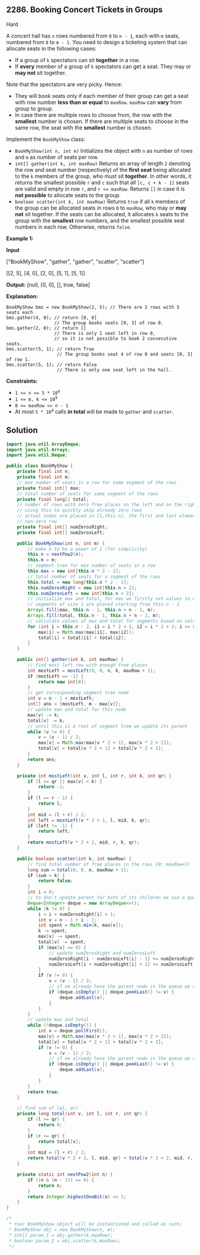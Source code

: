 ## 2286\. Booking Concert Tickets in Groups

Hard

A concert hall has `n` rows numbered from `0` to `n - 1`, each with `m` seats, numbered from `0` to `m - 1`. You need to design a ticketing system that can allocate seats in the following cases:

*   If a group of `k` spectators can sit **together** in a row.
*   If **every** member of a group of `k` spectators can get a seat. They may or **may not** sit together.

Note that the spectators are very picky. Hence:

*   They will book seats only if each member of their group can get a seat with row number **less than or equal** to `maxRow`. `maxRow` can **vary** from group to group.
*   In case there are multiple rows to choose from, the row with the **smallest** number is chosen. If there are multiple seats to choose in the same row, the seat with the **smallest** number is chosen.

Implement the `BookMyShow` class:

*   `BookMyShow(int n, int m)` Initializes the object with `n` as number of rows and `m` as number of seats per row.
*   `int[] gather(int k, int maxRow)` Returns an array of length `2` denoting the row and seat number (respectively) of the **first seat** being allocated to the `k` members of the group, who must sit **together**. In other words, it returns the smallest possible `r` and `c` such that all `[c, c + k - 1]` seats are valid and empty in row `r`, and `r <= maxRow`. Returns `[]` in case it is **not possible** to allocate seats to the group.
*   `boolean scatter(int k, int maxRow)` Returns `true` if all `k` members of the group can be allocated seats in rows `0` to `maxRow`, who may or **may not** sit together. If the seats can be allocated, it allocates `k` seats to the group with the **smallest** row numbers, and the smallest possible seat numbers in each row. Otherwise, returns `false`.

**Example 1:**

**Input**

["BookMyShow", "gather", "gather", "scatter", "scatter"]

[[2, 5], [4, 0], [2, 0], [5, 1], [5, 1]]

**Output:** [null, [0, 0], [], true, false]

**Explanation:**

    BookMyShow bms = new BookMyShow(2, 5); // There are 2 rows with 5 seats each
    bms.gather(4, 0); // return [0, 0]
                      // The group books seats [0, 3] of row 0.
    bms.gather(2, 0); // return []
                      // There is only 1 seat left in row 0,
                      // so it is not possible to book 2 consecutive seats.
    bms.scatter(5, 1); // return True
                       // The group books seat 4 of row 0 and seats [0, 3] of row 1.
    bms.scatter(5, 1); // return False
                       // There is only one seat left in the hall. 

**Constraints:**

*   <code>1 <= n <= 5 * 10<sup>4</sup></code>
*   <code>1 <= m, k <= 10<sup>9</sup></code>
*   `0 <= maxRow <= n - 1`
*   At most <code>5 * 10<sup>4</sup></code> calls **in total** will be made to `gather` and `scatter`.

## Solution

```java
import java.util.ArrayDeque;
import java.util.Arrays;
import java.util.Deque;

public class BookMyShow {
    private final int n;
    private final int m;
    // max number of seats in a row for some segment of the rows
    private final int[] max;
    // total number of seats for some segment of the rows
    private final long[] total;
    // number of rows with zero free places on the left and on the right
    // using this to quickly skip already zero rows
    // actual nodes are placed in [1,this.n], the first and last element only shows there the first
    // non-zero row
    private final int[] numZerosRight;
    private final int[] numZerosLeft;

    public BookMyShow(int n, int m) {
        // make n to be a power of 2 (for simplicity)
        this.n = nextPow2(n);
        this.m = m;
        // segment tree for max number of seats in a row
        this.max = new int[this.n * 2 - 1];
        // total number of seats for a segment of the rows
        this.total = new long[this.n * 2 - 1];
        this.numZerosRight = new int[this.n + 2];
        this.numZerosLeft = new int[this.n + 2];
        // initialize max and total, for max we firstly set values to m
        // segments of size 1 are placed starting from this.n - 1
        Arrays.fill(max, this.n - 1, this.n + n - 1, m);
        Arrays.fill(total, this.n - 1, this.n + n - 1, m);
        // calculate values of max and total for segments based on values of their children
        for (int i = this.n - 2, i1 = i * 2 + 1, i2 = i * 2 + 2; i >= 0; i--, i1 -= 2, i2 -= 2) {
            max[i] = Math.max(max[i1], max[i2]);
            total[i] = total[i1] + total[i2];
        }
    }

    public int[] gather(int k, int maxRow) {
        // find most left row with enough free places
        int mostLeft = mostLeft(0, 0, n, k, maxRow + 1);
        if (mostLeft == -1) {
            return new int[0];
        }
        // get corresponding segment tree node
        int v = n - 1 + mostLeft;
        int[] ans = {mostLeft, m - max[v]};
        // update max and total for this node
        max[v] -= k;
        total[v] -= k;
        // until this is a root of segment tree we update its parent
        while (v != 0) {
            v = (v - 1) / 2;
            max[v] = Math.max(max[v * 2 + 1], max[v * 2 + 2]);
            total[v] = total[v * 2 + 1] + total[v * 2 + 2];
        }
        return ans;
    }

    private int mostLeft(int v, int l, int r, int k, int qr) {
        if (l >= qr || max[v] < k) {
            return -1;
        }
        if (l == r - 1) {
            return l;
        }
        int mid = (l + r) / 2;
        int left = mostLeft(v * 2 + 1, l, mid, k, qr);
        if (left != -1) {
            return left;
        }
        return mostLeft(v * 2 + 2, mid, r, k, qr);
    }

    public boolean scatter(int k, int maxRow) {
        // find total number of free places in the rows [0; maxRow+1)
        long sum = total(0, 0, n, maxRow + 1);
        if (sum < k) {
            return false;
        }
        int i = 0;
        // to don't update parent for both of its children we use a queue
        Deque<Integer> deque = new ArrayDeque<>();
        while (k != 0) {
            i = i + numZerosRight[i] + 1;
            int v = n - 1 + i - 1;
            int spent = Math.min(k, max[v]);
            k -= spent;
            max[v] -= spent;
            total[v] -= spent;
            if (max[v] == 0) {
                // update numZerosRight and numZerosLeft
                numZerosRight[i - numZerosLeft[i] - 1] += numZerosRight[i] + 1;
                numZerosLeft[i + numZerosRight[i] + 1] += numZerosLeft[i] + 1;
            }
            if (v != 0) {
                v = (v - 1) / 2;
                // if we already have the parent node in the queue we don't need to update it
                if (deque.isEmpty() || deque.peekLast() != v) {
                    deque.addLast(v);
                }
            }
        }
        // update max and total
        while (!deque.isEmpty()) {
            int v = deque.pollFirst();
            max[v] = Math.max(max[v * 2 + 1], max[v * 2 + 2]);
            total[v] = total[v * 2 + 1] + total[v * 2 + 2];
            if (v != 0) {
                v = (v - 1) / 2;
                // if we already have the parent node in the queue we don't need to update it
                if (deque.isEmpty() || deque.peekLast() != v) {
                    deque.addLast(v);
                }
            }
        }
        return true;
    }

    // find sum of [ql, qr)
    private long total(int v, int l, int r, int qr) {
        if (l >= qr) {
            return 0;
        }
        if (r <= qr) {
            return total[v];
        }
        int mid = (l + r) / 2;
        return total(v * 2 + 1, l, mid, qr) + total(v * 2 + 2, mid, r, qr);
    }

    private static int nextPow2(int n) {
        if ((n & (n - 1)) == 0) {
            return n;
        }
        return Integer.highestOneBit(n) << 1;
    }
}

/*
 * Your BookMyShow object will be instantiated and called as such:
 * BookMyShow obj = new BookMyShow(n, m);
 * int[] param_1 = obj.gather(k,maxRow);
 * boolean param_2 = obj.scatter(k,maxRow);
 */
```